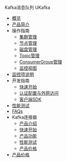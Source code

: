 <div class="sidebar_title icon__ukafka"> Kafka消息队列 UKafka</div>

* [概览](/ukafka/README)
* [产品简介](/ukafka/intro)
* 操作指南
    * [集群管理](/ukafka/common/cluster)
    * [节点管理](/ukafka/common/node)
    * [磁盘管理](/ukafka/common/diskmanager)
    * [Topic管理](/ukafka/common/topic)
    * [ConsumerGroup管理](/ukafka/common/consumergroup)
    * [监控视图](/ukafka/common/monitor)
* [监控项说明](/ukafka/monitor)
* 开发指南
    * [快速开始](/ukafka/develop/basic)
    * [认证配置与外网访问](/ukafka/develop/authentication_and_proxy)
    * [客户端SDK](/ukafka/develop/clientsdk)
* [性能测试](/ukafka/benchmark)
* [FAQs](/ukafka/faq)
* Kafka连接器
    * [产品介绍](/ukafka/kafkasinkerintro/intro)
    * [快速开始](/ukafka/kafkasinkerintro/quickstart)
    * [产品功能](/ukafka/kafkasinkerintro/feature)
    * [性能测试](/ukafka/kafkasinkerintro/perftest)
    * [产品价格](/ukafka/kafkasinkerintro/price)
* [产品价格](/ukafka/price)
